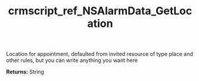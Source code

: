 ﻿---
title: crmscript_ref_NSAlarmData_GetLocation
description: String NSAlarmData.GetLocation()
intellisense: NSAlarmData.GetLocation
keywords: NSAlarmData, GetLocation
so.topic: reference
---

Location for appointment, defaulted from invited resource of type place and other rules, but you can write anything you want here

**Returns:** String


